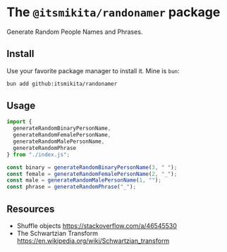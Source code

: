 # The `@itsmikita/randonamer` package

Generate Random People Names and Phrases.

## Install

Use your favorite package manager to install it. Mine is `bun`:

```sh
bun add github:itsmikita/randonamer
```

## Usage

```js
import {
  generateRandomBinaryPersonName,
  generateRandomFemalePersonName,
  generateRandomMalePersonName,
  generateRandomPhrase
} from "./index.js";

const binary = generateRandomBinaryPersonName(3, " ");
const female = generateRandomFemalePersonName(2, "_");
const male = generateRandomMalePersonName(1, "");
const phrase = generateRandomPhrase("_");
```

## Resources

- Shuffle objects <https://stackoverflow.com/a/46545530>
- The Schwartzian Transform <https://en.wikipedia.org/wiki/Schwartzian_transform>
